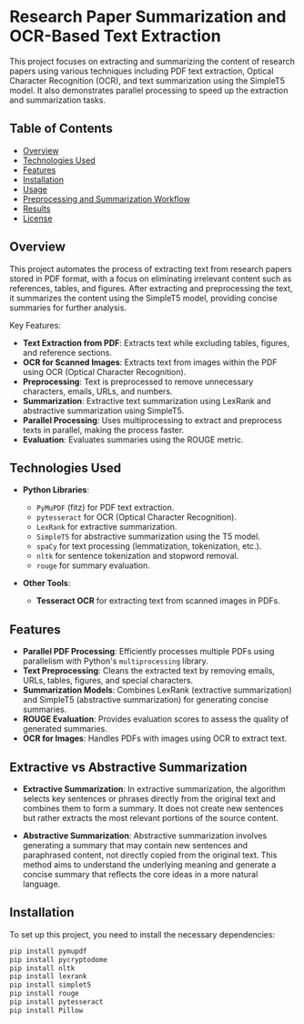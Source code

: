 # Research Paper Summarization and OCR-Based Text Extraction

This project focuses on extracting and summarizing the content of research papers using various techniques including PDF text extraction, Optical Character Recognition (OCR), and text summarization using the SimpleT5 model. It also demonstrates parallel processing to speed up the extraction and summarization tasks.

## Table of Contents

- [Overview](#overview)
- [Technologies Used](#technologies-used)
- [Features](#features)
- [Installation](#installation)
- [Usage](#usage)
- [Preprocessing and Summarization Workflow](#preprocessing-and-summarization-workflow)
- [Results](#results)
- [License](#license)

## Overview

This project automates the process of extracting text from research papers stored in PDF format, with a focus on eliminating irrelevant content such as references, tables, and figures. After extracting and preprocessing the text, it summarizes the content using the SimpleT5 model, providing concise summaries for further analysis.

Key Features:
- **Text Extraction from PDF**: Extracts text while excluding tables, figures, and reference sections.
- **OCR for Scanned Images**: Extracts text from images within the PDF using OCR (Optical Character Recognition).
- **Preprocessing**: Text is preprocessed to remove unnecessary characters, emails, URLs, and numbers.
- **Summarization**: Extractive text summarization using LexRank and abstractive summarization using SimpleT5.
- **Parallel Processing**: Uses multiprocessing to extract and preprocess texts in parallel, making the process faster.
- **Evaluation**: Evaluates summaries using the ROUGE metric.

## Technologies Used

- **Python Libraries**:
  - `PyMuPDF` (fitz) for PDF text extraction.
  - `pytesseract` for OCR (Optical Character Recognition).
  - `LexRank` for extractive summarization.
  - `SimpleT5` for abstractive summarization using the T5 model.
  - `spaCy` for text processing (lemmatization, tokenization, etc.).
  - `nltk` for sentence tokenization and stopword removal.
  - `rouge` for summary evaluation.

- **Other Tools**:
  - **Tesseract OCR** for extracting text from scanned images in PDFs.

## Features

- **Parallel PDF Processing**: Efficiently processes multiple PDFs using parallelism with Python's `multiprocessing` library.
- **Text Preprocessing**: Cleans the extracted text by removing emails, URLs, tables, figures, and special characters.
- **Summarization Models**: Combines LexRank (extractive summarization) and SimpleT5 (abstractive summarization) for generating concise summaries.
- **ROUGE Evaluation**: Provides evaluation scores to assess the quality of generated summaries.
- **OCR for Images**: Handles PDFs with images using OCR to extract text.

## Extractive vs Abstractive Summarization

- **Extractive Summarization**: In extractive summarization, the algorithm selects key sentences or phrases directly from the original text and combines them to form a summary. It does not create new sentences but rather extracts the most relevant portions of the source content.
  
- **Abstractive Summarization**: Abstractive summarization involves generating a summary that may contain new sentences and paraphrased content, not directly copied from the original text. This method aims to understand the underlying meaning and generate a concise summary that reflects the core ideas in a more natural language.

## Installation

To set up this project, you need to install the necessary dependencies:

```bash
pip install pymupdf
pip install pycryptodome
pip install nltk
pip install lexrank
pip install simplet5
pip install rouge
pip install pytesseract
pip install Pillow
